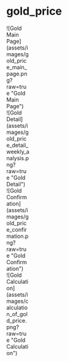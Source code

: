 # gold_price

<div style="width:60px ; height:60px">
![Gold Main Page](assets/images/gold_price_main_page.png?raw=true "Gold Main Page")
<div>
<div style="width:60px ; height:60px">
![Gold Detail](assets/images/gold_price_detail_weekly_analysis.png?raw=true "Gold Detail")
<div>
<div style="width:60px ; height:60px">
![Gold Confirmation](assets/images/gold_price_confirmation.png?raw=true "Gold Confirmation")
<div>
<div style="width:60px ; height:60px">
![Gold Calculation](assets/images/calculation_of_gold_price.png?raw=true "Gold Calculation")
<div>
